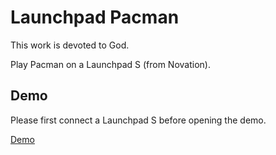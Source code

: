 # Launchpad Pacman

This work is devoted to God.

Play Pacman on a Launchpad S (from Novation).

## Demo

Please first connect a Launchpad S before
opening the demo.

[Demo](https://sanjosolutions.github.io/launchpad-pacman/)
